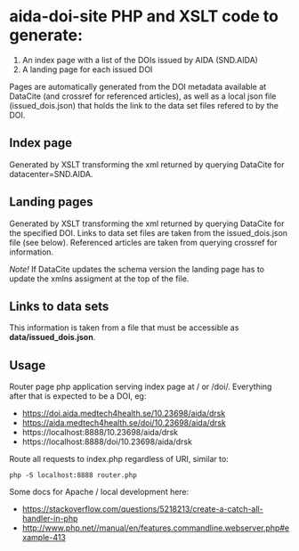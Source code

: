 # aida-doi-site PHP and XSLT code to generate:

1. An index page with a list of the DOIs issued by AIDA (SND.AIDA)
2. A landing page for each issued DOI

Pages are automatically generated from the DOI metadata available at DataCite
(and crossref for referenced articles), as well as a local json file
(issued_dois.json) that holds the link to the data set files refered to by the
DOI.

## Index page
Generated by XSLT transforming the xml returned by querying
DataCite for datacenter=SND.AIDA.

## Landing pages
Generated by XSLT transforming the xml returned by querying
DataCite for the specified DOI. Links to data set files are taken from the
issued_dois.json file (see below). Referenced articles are taken from querying
crossref for information.

*Note!* If DataCite updates the schema version the landing page has to update
the xmlns assigment at the top of the file.

## Links to data sets
This information is taken from a file that must be accessible as **data/issued_dois.json**.

## Usage
Router page php application serving index page at / or /doi/. Everything after
that is expected to be a DOI, eg:

* https://doi.aida.medtech4health.se/10.23698/aida/drsk
* https://aida.medtech4health.se/doi/10.23698/aida/drsk
* https://localhost:8888/10.23698/aida/drsk
* https://localhost:8888/doi/10.23698/aida/drsk

Route all requests to index.php regardless of URI, similar to:

`php -S localhost:8888 router.php`

Some docs for Apache / local development here:

* https://stackoverflow.com/questions/5218213/create-a-catch-all-handler-in-php
* http://www.php.net//manual/en/features.commandline.webserver.php#example-413
